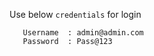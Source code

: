 

Use below `credentials` for login

```
   Username  : admin@admin.com
   Password  : Pass@123
```   
